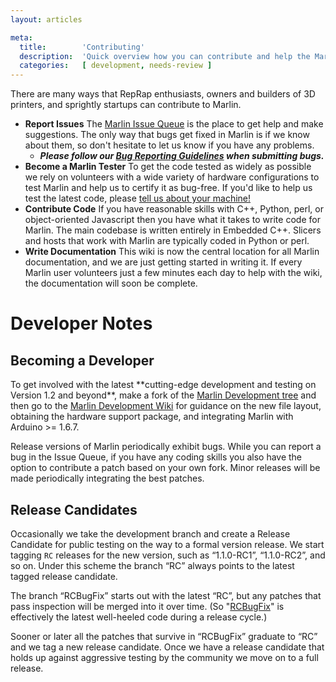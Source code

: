 ```yaml
---
layout: articles

meta:
  title:        'Contributing'
  description:  'Quick overview how you can contribute and help the Marlin Firmware project'
  categories:   [ development, needs-review ]
---
```

There are many ways that RepRap enthusiasts, owners and builders of 3D printers, and sprightly startups can contribute to Marlin.

-   **Report Issues**
    The [Marlin Issue Queue] is the place to get help and make suggestions. The only way that bugs get fixed in Marlin is if we know about them, so don't hesitate to let us know if you have any problems.
    -   ***Please follow our [Bug Reporting Guidelines] when submitting bugs.***
-   **Become a Marlin Tester**
    To get the code tested as widely as possible we rely on volunteers with a wide variety of hardware configurations to test Marlin and help us to certify it as bug-free. If you'd like to help us test the latest code, please [tell us about your machine!]
-   **Contribute Code**
    If you have reasonable skills with C++, Python, perl, or object-oriented Javascript then you have what it takes to write code for Marlin. The main codebase is written entirely in Embedded C++. Slicers and hosts that work with Marlin are typically coded in Python or perl.
-   **Write Documentation**
    This wiki is now the central location for all Marlin documentation, and we are just getting started in writing it. If every Marlin user volunteers just a few minutes each day to help with the wiki, the documentation will soon be complete.

Developer Notes
===============

Becoming a Developer
--------------------

To get involved with the latest \*\*cutting-edge development and testing on Version 1.2 and beyond\*\*, make a fork of the [Marlin Development tree] and then go to the [Marlin Development Wiki] for guidance on the new file layout, obtaining the hardware support package, and integrating Marlin with Arduino &gt;= 1.6.7.

Release versions of Marlin periodically exhibit bugs. While you can report a bug in the Issue Queue, if you have any coding skills you also have the option to contribute a patch based on your own fork. Minor releases will be made periodically integrating the best patches.

Release Candidates
------------------

Occasionally we take the development branch and create a Release Candidate for public testing on the way to a formal version release. We start tagging `RC` releases for the new version, such as “1.1.0-RC1”, “1.1.0-RC2”, and so on. Under this scheme the branch “RC” always points to the latest tagged release candidate.

The branch “RCBugFix” starts out with the latest “RC”, but any patches that pass inspection will be merged into it over time. (So "[RCBugFix]" is effectively the latest well-heeled code during a release cycle.)

Sooner or later all the patches that survive in “RCBugFix” graduate to “RC” and we tag a new release candidate. Once we have a release candidate that holds up against aggressive testing by the community we move on to a full release.

  [Marlin Issue Queue]: https://github.com/MarlinFirmware/Marlin/issues
  [Bug Reporting Guidelines]: reporting-bugs.html
  [tell us about your machine!]: https://github.com/MarlinFirmware/Marlin/issues/1209
  [Marlin Development tree]: https://github.com/MarlinFirmware/MarlinDev
  [Marlin Development Wiki]: https://github.com/MarlinFirmware/MarlinDev/wiki
  [RCBugFix]: https://github.com/MarlinFirmware/Marlin/tree/RCBugFix
